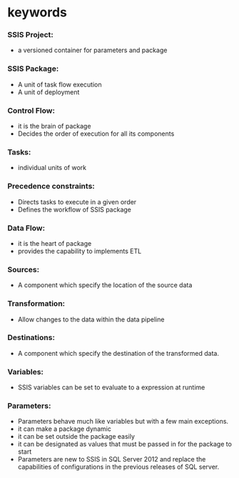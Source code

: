 # keywords

### SSIS Project:

* a versioned container for parameters and package 

### SSIS Package:

* A unit of task flow execution 
* A unit of deployment

###  Control Flow:

* it is the brain of package
* Decides the order of execution for all its components

### Tasks:

* individual units of work

### Precedence constraints:

* Directs tasks to execute in a given order
* Defines the workflow of SSIS package 

### Data Flow:

* it is the heart of package
* provides the capability to implements ETL

### Sources:

* A component which specify the location of the source data

### Transformation:

* Allow changes to the data within the data pipeline

### Destinations:

* A component which specify the destination of the transformed data.

### Variables:

* SSIS variables can be set to evaluate to a expression at runtime

### Parameters:

* Parameters behave much like variables but with a few main exceptions.
* it can make a package dynamic 
* it can be set outside the package easily
* it can be designated as values that must be passed in for the package to start
* Parameters are new to SSIS in SQL Server 2012 and replace the capabilities of configurations in the previous releases of SQL server.



